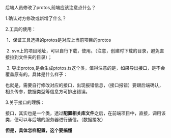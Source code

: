 后端人员修改了protos,前端应该注意点什么？

1.确认对方修改或新增了什么？

2.工具的使用：

​	1、保证工具选择的protos是对应上当前项目的protos

​	2.  svn上的项目地址，可以自行下载，使用。（注意，创建时下载的目录，避免直接拉到文件夹的目录）；

​	3. 导出protos,是会生成ptotos.ts这个类，值得注意的是，如果导出接口，是不会覆盖原有的。具体是什么样子：

也就是，需要自行修改对应的接口，出现报错信息，（接口报错）要跟后端确认，相关传参，数据类型等信息方可排出错误。 

3.关于接口的理解：

接口，其实也是一个类，透过**配置相关库文件**之后，在前端项目中，直接，调用该类，便可以与后端的服务器进行通信。（数据接发）

**但是，具体怎样配置，这个要搞懂**